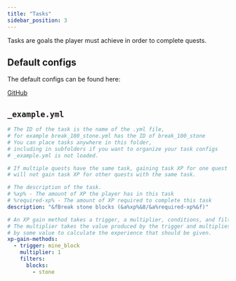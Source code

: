 ```yaml
---
title: "Tasks"
sidebar_position: 3
---
```


Tasks are goals the player must achieve in order to complete quests.

## Default configs

The default configs can be found here:

[GitHub](https://github.com/Auxilor/EcoQuests/blob/master/eco-core/core-plugin/src/main/resources/tasks/)

## `_example.yml`

```yaml
# The ID of the task is the name of the .yml file,
# for example break_100_stone.yml has the ID of break_100_stone
# You can place tasks anywhere in this folder,
# including in subfolders if you want to organize your task configs
# _example.yml is not loaded.

# If multiple quests have the same task, gaining task XP for one quest
# will not gain task XP for other quests with the same task.

# The description of the task.
# %xp% - The amount of XP the player has in this task
# %required-xp% - The amount of XP required to complete this task
description: "&fBreak stone blocks (&a%xp%&8/&a%required-xp%&f)"

# An XP gain method takes a trigger, a multiplier, conditions, and filters.
# The multiplier takes the value produced by the trigger and multiplies it
# by some value to calculate the experience that should be given.
xp-gain-methods:
  - trigger: mine_block
    multiplier: 1
    filters:
      blocks:
        - stone

```
